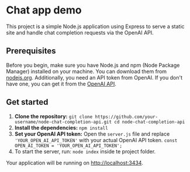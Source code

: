 # Chat app demo

This project is a simple Node.js application using Express to serve a static site and handle chat completion requests via the OpenAI API.

## Prerequisites

Before you begin, make sure you have Node.js and npm (Node Package Manager) installed on your machine. You can download them from [nodejs.org](https://nodejs.org/). Additionally, you need an API token from OpenAI. If you don't have one, you can get it from the [OpenAI API](https://beta.openai.com/signup/).

## Get started

1. **Clone the repository:** `git clone https://github.com/your-username/node-chat-completion-api.git cd node-chat-completion-api`
2. **Install the dependencies:** `npm install`
3. **Set your OpenAI API token:** Open the `server.js` file and replace `'YOUR_OPEN_AI_API_TOKEN'` with your actual OpenAI API token. `const OPEN_AI_TOKEN = 'YOUR_OPEN_AI_API_TOKEN';`
4. To start the server, run: `node index` inside te project folder.

Your application will be running on [http://localhost:3434](http://localhost:3434).
